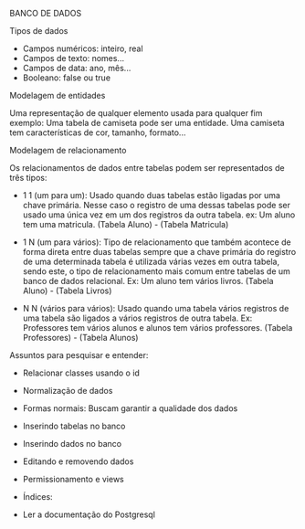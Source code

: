 BANCO DE DADOS

Tipos de dados

- Campos numéricos: inteiro, real
- Campos de texto: nomes...
- Campos de data: ano, mês...
- Booleano: false ou true

Modelagem de entidades

Uma representação de qualquer elemento usada para qualquer fim
exemplo: Uma tabela de camiseta pode ser uma entidade. Uma camiseta tem características de cor, tamanho, formato...

Modelagem de relacionamento

Os relacionamentos de dados entre tabelas podem ser representados de três tipos:

- 1 1 (um para um): Usado quando duas tabelas estão ligadas por uma chave primária. Nesse caso o registro de uma dessas tabelas pode ser usado uma única vez em um dos registros da outra tabela. ex: Um aluno tem uma matricula. (Tabela Aluno) - (Tabela Matricula)

- 1 N (um para vários): Tipo de relacionamento que também acontece de forma direta entre duas tabelas sempre que a chave primária do registro de uma determinada tabela é utilizada várias vezes em outra tabela, sendo este, o tipo de relacionamento mais comum entre tabelas de um banco de dados relacional. Ex: Um aluno tem vários livros. (Tabela Aluno) - (Tabela Livros)

- N N (vários para vários): Usado quando uma tabela vários registros de uma tabela são ligados a vários registros de outra tabela. Ex: Professores  tem vários alunos e alunos tem vários professores. (Tabela Professores) - (Tabela Alunos)

Assuntos para pesquisar e entender:

- Relacionar classes usando o id

- Normalização de dados

- Formas normais: Buscam garantir a qualidade dos dados

- Inserindo tabelas no banco

- Inserindo dados no banco

- Editando e removendo dados

- Permissionamento e views

- Índices:

* Ler a documentação do Postgresql


